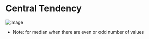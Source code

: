 # Central Tendency

![image](https://github.com/user-attachments/assets/2d8d4adf-2150-492d-b07d-e1b10a2c029f)

- Note: for median when there are even or odd number of values
